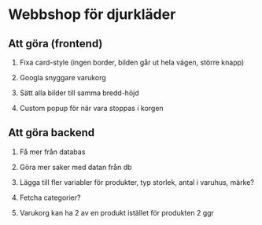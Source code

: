 # Webbshop för djurkläder

## Att göra (frontend)
1. Fixa card-style (ingen border, bilden går ut hela vägen, större knapp)
2. Googla snyggare varukorg
3. Sätt alla bilder till samma bredd-höjd

5. Custom popup för när vara stoppas i korgen

## Att göra backend
1. Få mer från databas
2. Göra mer saker med datan från db
2. Lägga till fler variabler för produkter, typ storlek, antal i varuhus, märke?
3. Fetcha categorier?

4. Varukorg kan ha 2 av en produkt istället för produkten 2 ggr